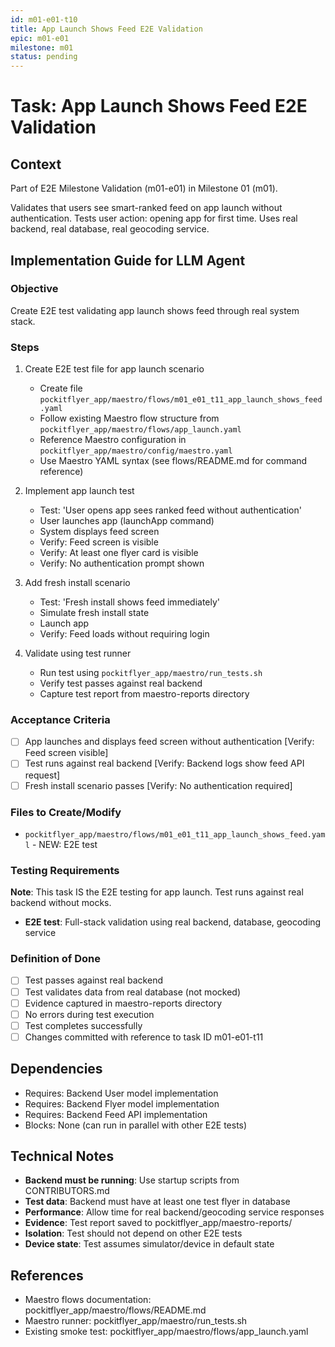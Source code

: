 ```yaml
---
id: m01-e01-t10
title: App Launch Shows Feed E2E Validation
epic: m01-e01
milestone: m01
status: pending
---
```


# Task: App Launch Shows Feed E2E Validation

## Context
Part of E2E Milestone Validation (m01-e01) in Milestone 01 (m01).

Validates that users see smart-ranked feed on app launch without authentication. Tests user action: opening app for first time. Uses real backend, real database, real geocoding service.

## Implementation Guide for LLM Agent

### Objective
Create E2E test validating app launch shows feed through real system stack.

### Steps

1. Create E2E test file for app launch scenario
   - Create file `pockitflyer_app/maestro/flows/m01_e01_t11_app_launch_shows_feed.yaml`
   - Follow existing Maestro flow structure from `pockitflyer_app/maestro/flows/app_launch.yaml`
   - Reference Maestro configuration in `pockitflyer_app/maestro/config/maestro.yaml`
   - Use Maestro YAML syntax (see flows/README.md for command reference)

2. Implement app launch test
   - Test: 'User opens app sees ranked feed without authentication'
   - User launches app (launchApp command)
   - System displays feed screen
   - Verify: Feed screen is visible
   - Verify: At least one flyer card is visible
   - Verify: No authentication prompt shown

3. Add fresh install scenario
   - Test: 'Fresh install shows feed immediately'
   - Simulate fresh install state
   - Launch app
   - Verify: Feed loads without requiring login

4. Validate using test runner
   - Run test using `pockitflyer_app/maestro/run_tests.sh`
   - Verify test passes against real backend
   - Capture test report from maestro-reports directory

### Acceptance Criteria
- [ ] App launches and displays feed screen without authentication [Verify: Feed screen visible]
- [ ] Test runs against real backend [Verify: Backend logs show feed API request]
- [ ] Fresh install scenario passes [Verify: No authentication required]

### Files to Create/Modify
- `pockitflyer_app/maestro/flows/m01_e01_t11_app_launch_shows_feed.yaml` - NEW: E2E test

### Testing Requirements
**Note**: This task IS the E2E testing for app launch. Test runs against real backend without mocks.

- **E2E test**: Full-stack validation using real backend, database, geocoding service

### Definition of Done
- [ ] Test passes against real backend
- [ ] Test validates data from real database (not mocked)
- [ ] Evidence captured in maestro-reports directory
- [ ] No errors during test execution
- [ ] Test completes successfully
- [ ] Changes committed with reference to task ID m01-e01-t11

## Dependencies
- Requires: Backend User model implementation
- Requires: Backend Flyer model implementation
- Requires: Backend Feed API implementation
- Blocks: None (can run in parallel with other E2E tests)

## Technical Notes
- **Backend must be running**: Use startup scripts from CONTRIBUTORS.md
- **Test data**: Backend must have at least one test flyer in database
- **Performance**: Allow time for real backend/geocoding service responses
- **Evidence**: Test report saved to pockitflyer_app/maestro-reports/
- **Isolation**: Test should not depend on other E2E tests
- **Device state**: Test assumes simulator/device in default state

## References
- Maestro flows documentation: pockitflyer_app/maestro/flows/README.md
- Maestro runner: pockitflyer_app/maestro/run_tests.sh
- Existing smoke test: pockitflyer_app/maestro/flows/app_launch.yaml
